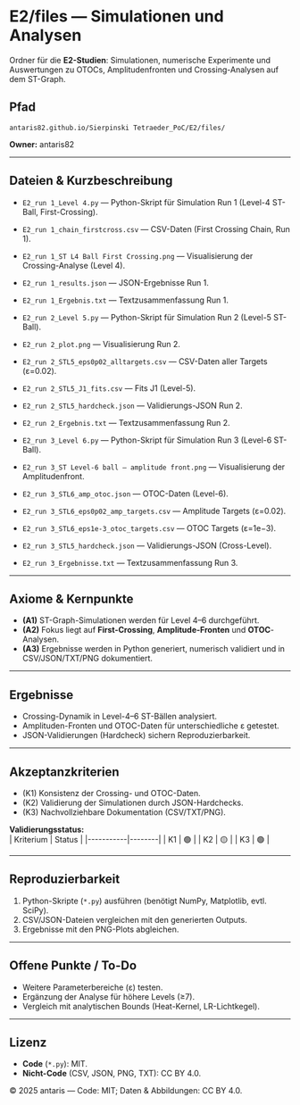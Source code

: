 # E2/files — Simulationen und Analysen

Ordner für die **E2-Studien**: Simulationen, numerische Experimente und Auswertungen zu OTOCs, Amplitudenfronten und Crossing-Analysen auf dem ST-Graph.

## Pfad
`antaris82.github.io/Sierpinski Tetraeder_PoC/E2/files/`

**Owner:** antaris82

---

## Dateien & Kurzbeschreibung

- `E2_run 1_Level 4.py` — Python-Skript für Simulation Run 1 (Level-4 ST-Ball, First-Crossing).  
- `E2_run 1_chain_firstcross.csv` — CSV-Daten (First Crossing Chain, Run 1).  
- `E2_run 1_ST L4 Ball First Crossing.png` — Visualisierung der Crossing-Analyse (Level 4).  
- `E2_run 1_results.json` — JSON-Ergebnisse Run 1.  
- `E2_run 1_Ergebnis.txt` — Textzusammenfassung Run 1.

- `E2_run 2_Level 5.py` — Python-Skript für Simulation Run 2 (Level-5 ST-Ball).  
- `E2_run 2_plot.png` — Visualisierung Run 2.  
- `E2_run 2_STL5_eps0p02_alltargets.csv` — CSV-Daten aller Targets (ε=0.02).  
- `E2_run 2_STL5_J1_fits.csv` — Fits J1 (Level-5).  
- `E2_run 2_STL5_hardcheck.json` — Validierungs-JSON Run 2.  
- `E2_run 2_Ergebnis.txt` — Textzusammenfassung Run 2.

- `E2_run 3_Level 6.py` — Python-Skript für Simulation Run 3 (Level-6 ST-Ball).  
- `E2_run 3_ST Level-6 ball — amplitude front.png` — Visualisierung der Amplitudenfront.  
- `E2_run 3_STL6_amp_otoc.json` — OTOC-Daten (Level-6).  
- `E2_run 3_STL6_eps0p02_amp_targets.csv` — Amplitude Targets (ε=0.02).  
- `E2_run 3_STL6_eps1e-3_otoc_targets.csv` — OTOC Targets (ε=1e−3).  
- `E2_run 3_STL5_hardcheck.json` — Validierungs-JSON (Cross-Level).  
- `E2_run 3_Ergebnisse.txt` — Textzusammenfassung Run 3.

---

## Axiome & Kernpunkte

- **(A1)** ST-Graph-Simulationen werden für Level 4–6 durchgeführt.  
- **(A2)** Fokus liegt auf **First-Crossing**, **Amplitude-Fronten** und **OTOC**-Analysen.  
- **(A3)** Ergebnisse werden in Python generiert, numerisch validiert und in CSV/JSON/TXT/PNG dokumentiert.  

---

## Ergebnisse

- Crossing-Dynamik in Level-4–6 ST-Bällen analysiert.  
- Amplituden-Fronten und OTOC-Daten für unterschiedliche ε getestet.  
- JSON-Validierungen (Hardcheck) sichern Reproduzierbarkeit.  

---

## Akzeptanzkriterien

- (K1) Konsistenz der Crossing- und OTOC-Daten.  
- (K2) Validierung der Simulationen durch JSON-Hardchecks.  
- (K3) Nachvollziehbare Dokumentation (CSV/TXT/PNG).  

**Validierungsstatus:**  
| Kriterium | Status |
|-----------|--------|
| K1 | 🟢 |
| K2 | 🟡 |
| K3 | 🟢 |

---

## Reproduzierbarkeit

1. Python-Skripte (`*.py`) ausführen (benötigt NumPy, Matplotlib, evtl. SciPy).  
2. CSV/JSON-Dateien vergleichen mit den generierten Outputs.  
3. Ergebnisse mit den PNG-Plots abgleichen.  

---

## Offene Punkte / To-Do

- Weitere Parameterbereiche (ε) testen.  
- Ergänzung der Analyse für höhere Levels (≥7).  
- Vergleich mit analytischen Bounds (Heat-Kernel, LR-Lichtkegel).  

---

## Lizenz

- **Code** (`*.py`): MIT.  
- **Nicht-Code** (CSV, JSON, PNG, TXT): CC BY 4.0.  

© 2025 antaris — Code: MIT; Daten & Abbildungen: CC BY 4.0.
